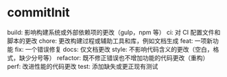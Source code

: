 # commitInit

build: 影响构建系统或外部依赖项的更改（gulp，npm 等）
ci: 对 CI 配置文件和脚本的更改
chore: 更改构建过程或辅助工具和库，例如文档生成
feat: 一项新功能
fix: 一个错误修复
docs: 仅文档更改
style: 不影响代码含义的更改（空白，格式，缺少分号等）
refactor: 既不修正错误也不增加功能的代码更改（重构）
perf: 改进性能的代码更改
test: 添加缺失或更正现有测试

